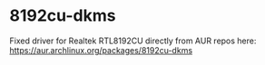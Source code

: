 # 8192cu-dkms
Fixed driver for Realtek RTL8192CU directly from AUR repos here: https://aur.archlinux.org/packages/8192cu-dkms
